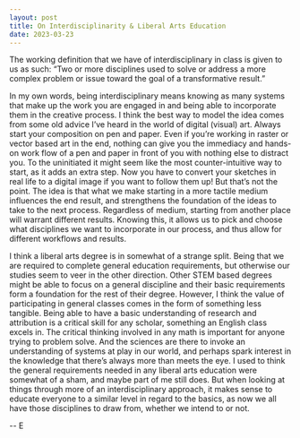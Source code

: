 ```yaml
---
layout: post
title: On Interdisciplinarity & Liberal Arts Education
date: 2023-03-23
---
```


The working definition that we have of interdisciplinary in class is given to us as such:
“Two or more disciplines used to solve or address a more complex problem or issue
toward the goal of a transformative result.”

In my own words, being interdisciplinary means knowing as many systems that make up
the work you are engaged in and being able to incorporate them in the creative process. I
think the best way to model the idea comes from some old advice I’ve heard in the world
of digital (visual) art. Always start your composition on pen and paper. Even if you’re
working in raster or vector based art in the end, nothing can give you the immediacy and
hands-on work flow of a pen and paper in front of you with nothing else to distract you. To
the uninitiated it might seem like the most counter-intuitive way to start, as it adds an
extra step. Now you have to convert your sketches in real life to a digital image if you want
to follow them up! But that’s not the point. The idea is that what we make starting in a
more tactile medium influences the end result, and strengthens the foundation of the
ideas to take to the next process. Regardless of medium, starting from another place will
warrant different results. Knowing this, it allows us to pick and choose what disciplines
we want to incorporate in our process, and thus allow for different workflows and results.

I think a liberal arts degree is in somewhat of a strange split. Being that we are required to
complete general education requirements, but otherwise our studies seem to veer in the
other direction. Other STEM based degrees might be able to focus on a general discipline
and their basic requirements form a foundation for the rest of their degree. However, I
think the value of participating in general classes comes in the form of something less
tangible. Being able to have a basic understanding of research and attribution is a critical
skill for any scholar, something an English class excels in. The critical thinking involved in
any math is important for anyone trying to problem solve. And the sciences are there to
invoke an understanding of systems at play in our world, and perhaps spark interest in the
knowledge that there’s always more than meets the eye. I used to think the general
requirements needed in any liberal arts education were somewhat of a sham, and maybe
part of me still does. But when looking at things through more of an interdisciplinary
approach, it makes sense to educate everyone to a similar level in regard to the basics, as
now we all have those disciplines to draw from, whether we intend to or not.

-- E
